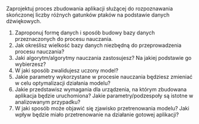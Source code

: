Zaprojektuj proces zbudowania aplikacji służącej do rozpoznawania skończonej liczby różnych
gatunków ptaków na podstawie danych dźwiękowych.
1) Zaproponuj formę danych i sposób budowy bazy danych przeznaczonych do procesu
nauczania.
2) Jak określisz wielkość bazy danych niezbędną do przeprowadzenia procesu nauczania?
3) Jaki algorytm/algorytmy nauczania zastosujesz? Na jakiej podstawie go wybierzesz?
4) W jaki sposób zwalidujesz uczony model?
5) Jakie parametry wykorzystane w procesie nauczania będziesz zmieniać w celu
optymalizacji działania modelu?
6) Jakie przedstawisz wymagania dla urządzenia, na którym zbudowana aplikacja będzie
uruchomiona? Jakie parametry/podzespoły są istotne w analizowanym przypadku?
7) W jaki sposób może objawić się zjawisko przetrenowania modelu? Jaki wpływ będzie
miało przetrenowanie na działanie gotowej aplikacji?